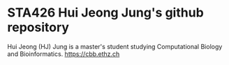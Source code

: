 # STA426 Hui Jeong Jung's github repository 

Hui Jeong (HJ) Jung is a master's student studying Computational Biology and Bioinformatics. https://cbb.ethz.ch

